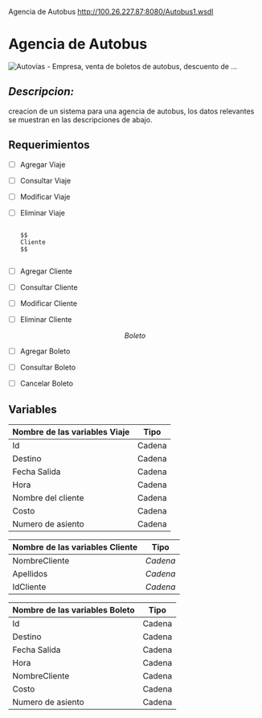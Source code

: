 Agencia de Autobus
http://100.26.227.87:8080/Autobus1.wsdl


# Agencia de Autobus



![Autovías - Empresa, venta de boletos de autobus, descuento de ...](https://www.autovias.com.mx/application/public/img/empresa/empresa_header.png)

## *Descripcion:*

creacion de un sistema para una agencia de autobus, los datos relevantes se muestran en las descripciones de abajo.

## Requerimientos 

- [ ] Agregar Viaje				

- [ ] Consultar Viaje                

- [ ] Modificar Viaje                 

- [ ] Eliminar Viaje     

      ​
      $$
      Cliente
      $$
      ​           



- [ ] Agregar Cliente                   
- [ ] Consultar Cliente             
- [ ] Modificar Cliente                
- [ ] Eliminar Cliente



$$
Boleto
$$



- [ ] Agregar Boleto
- [ ] Consultar Boleto
- [ ] Cancelar Boleto                 




## **Variables**



| Nombre de las variables Viaje | Tipo   |
| ----------------------------- | ------ |
| Id                            | Cadena |
| Destino                       | Cadena |
| Fecha Salida                  | Cadena |
| Hora                          | Cadena |
| Nombre del cliente            | Cadena |
| Costo                         | Cadena |
| Numero de asiento             | Cadena |





| Nombre de las variables Cliente | Tipo     |
| ------------------------------- | -------- |
| NombreCliente                   | *Cadena* |
| Apellidos                       | *Cadena* |
| IdCliente                       | *Cadena* |





| Nombre de las variables Boleto | Tipo   |
| ------------------------------ | ------ |
| Id                             | Cadena |
| Destino                        | Cadena |
| Fecha Salida                   | Cadena |
| Hora                           | Cadena |
| NombreCliente                  | Cadena |
| Costo                          | Cadena |
| Numero de asiento              | Cadena |
